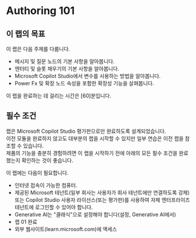 # Authoring 101

## 이 랩의 목표

이 랩은 다음 주제를 다룹니다.

- 메시지 및 질문 노드의 기본 사항을 알아봅니다.</br>
- 엔터티 및 슬롯 채우기의 기본 사항을 알아봅니다.</br>
- Microsoft Copilot Studio에서 변수를 사용하는 방법을 알아봅니다.</br>
- Power Fx 및 확장 노드 속성을 포함한 확장성 기능을 살펴봅니다.</br>

이 랩을 완료하는 데 걸리는 시간은 [60]분입니다.

## 필수 조건

랩은 Microsoft Copilot Studio 평가판으로만 완료하도록 설계되었습니다. </br>
이전 모듈을 완료하지 않고도 대부분의 랩을 시작할 수 있지만 일부 연습은 이전 랩을 참조할 수 있습니다.</br> 
제품의 기능을 충분히 경험하려면 이 랩을 시작하기 전에 아래의 모든 필수 조건을 완료했는지 확인하는 것이 좋습니다.

이 랩에는 다음이 필요합니다.
- 인터넷 접속이 가능한 컴퓨터.
- 제공된 Microsoft 테넌트(일부 회사는 사용자가 회사 테넌트에만 연결하도록 강제) 또는 Copilot Studio 사용자 라이선스(또는 평가판)를 사용하여 자체 엔터프라이즈 테넌트에 로그인할 수 있어야 합니다.
- Generative AI는 "클래식"으로 설정해야 합니다(설정, Generative AI에서)
- 랩 01 완료
- 외부 웹사이트(learn.microsoft.com)에 액세스
